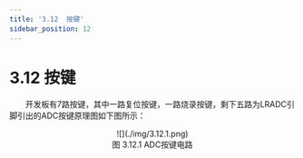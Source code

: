 ```yaml
---
title: '3.12  按键'
sidebar_position: 12
---
```


# 3.12  按键

&emsp;&emsp;开发板有7路按键，其中一路复位按键，一路烧录按键，剩下五路为LRADC引脚引出的ADC按键原理图如下图所示：

<center>
![](./img/3.12.1.png)<br />
图 3.12.1 ADC按键电路
</center>



